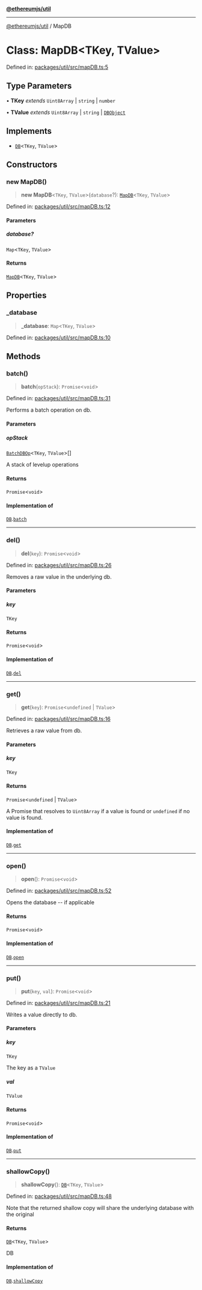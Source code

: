 [**@ethereumjs/util**](../README.md)

***

[@ethereumjs/util](../README.md) / MapDB

# Class: MapDB\<TKey, TValue\>

Defined in: [packages/util/src/mapDB.ts:5](https://github.com/Dargon789/ethereumjs-monorepo/blob/master/packages/util/src/mapDB.ts#L5)

## Type Parameters

• **TKey** *extends* `Uint8Array` \| `string` \| `number`

• **TValue** *extends* `Uint8Array` \| `string` \| [`DBObject`](../type-aliases/DBObject.md)

## Implements

- [`DB`](../interfaces/DB.md)\<`TKey`, `TValue`\>

## Constructors

### new MapDB()

> **new MapDB**\<`TKey`, `TValue`\>(`database`?): [`MapDB`](MapDB.md)\<`TKey`, `TValue`\>

Defined in: [packages/util/src/mapDB.ts:12](https://github.com/Dargon789/ethereumjs-monorepo/blob/master/packages/util/src/mapDB.ts#L12)

#### Parameters

##### database?

`Map`\<`TKey`, `TValue`\>

#### Returns

[`MapDB`](MapDB.md)\<`TKey`, `TValue`\>

## Properties

### \_database

> **\_database**: `Map`\<`TKey`, `TValue`\>

Defined in: [packages/util/src/mapDB.ts:10](https://github.com/Dargon789/ethereumjs-monorepo/blob/master/packages/util/src/mapDB.ts#L10)

## Methods

### batch()

> **batch**(`opStack`): `Promise`\<`void`\>

Defined in: [packages/util/src/mapDB.ts:31](https://github.com/Dargon789/ethereumjs-monorepo/blob/master/packages/util/src/mapDB.ts#L31)

Performs a batch operation on db.

#### Parameters

##### opStack

[`BatchDBOp`](../type-aliases/BatchDBOp.md)\<`TKey`, `TValue`\>[]

A stack of levelup operations

#### Returns

`Promise`\<`void`\>

#### Implementation of

[`DB`](../interfaces/DB.md).[`batch`](../interfaces/DB.md#batch)

***

### del()

> **del**(`key`): `Promise`\<`void`\>

Defined in: [packages/util/src/mapDB.ts:26](https://github.com/Dargon789/ethereumjs-monorepo/blob/master/packages/util/src/mapDB.ts#L26)

Removes a raw value in the underlying db.

#### Parameters

##### key

`TKey`

#### Returns

`Promise`\<`void`\>

#### Implementation of

[`DB`](../interfaces/DB.md).[`del`](../interfaces/DB.md#del)

***

### get()

> **get**(`key`): `Promise`\<`undefined` \| `TValue`\>

Defined in: [packages/util/src/mapDB.ts:16](https://github.com/Dargon789/ethereumjs-monorepo/blob/master/packages/util/src/mapDB.ts#L16)

Retrieves a raw value from db.

#### Parameters

##### key

`TKey`

#### Returns

`Promise`\<`undefined` \| `TValue`\>

A Promise that resolves to `Uint8Array` if a value is found or `undefined` if no value is found.

#### Implementation of

[`DB`](../interfaces/DB.md).[`get`](../interfaces/DB.md#get)

***

### open()

> **open**(): `Promise`\<`void`\>

Defined in: [packages/util/src/mapDB.ts:52](https://github.com/Dargon789/ethereumjs-monorepo/blob/master/packages/util/src/mapDB.ts#L52)

Opens the database -- if applicable

#### Returns

`Promise`\<`void`\>

#### Implementation of

[`DB`](../interfaces/DB.md).[`open`](../interfaces/DB.md#open)

***

### put()

> **put**(`key`, `val`): `Promise`\<`void`\>

Defined in: [packages/util/src/mapDB.ts:21](https://github.com/Dargon789/ethereumjs-monorepo/blob/master/packages/util/src/mapDB.ts#L21)

Writes a value directly to db.

#### Parameters

##### key

`TKey`

The key as a `TValue`

##### val

`TValue`

#### Returns

`Promise`\<`void`\>

#### Implementation of

[`DB`](../interfaces/DB.md).[`put`](../interfaces/DB.md#put)

***

### shallowCopy()

> **shallowCopy**(): [`DB`](../interfaces/DB.md)\<`TKey`, `TValue`\>

Defined in: [packages/util/src/mapDB.ts:48](https://github.com/Dargon789/ethereumjs-monorepo/blob/master/packages/util/src/mapDB.ts#L48)

Note that the returned shallow copy will share the underlying database with the original

#### Returns

[`DB`](../interfaces/DB.md)\<`TKey`, `TValue`\>

DB

#### Implementation of

[`DB`](../interfaces/DB.md).[`shallowCopy`](../interfaces/DB.md#shallowcopy)
